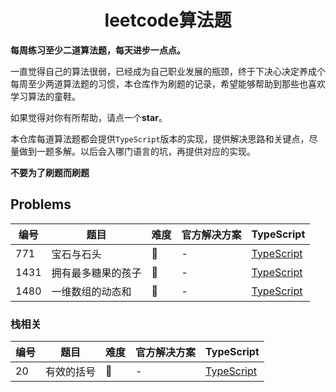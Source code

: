 <h1 align="center">
  leetcode算法题
</h1>

**每周练习至少二道算法题，每天进步一点点。**

一直觉得自己的算法很弱，已经成为自己职业发展的瓶颈，终于下决心决定养成个每周至少两道算法题的习惯，本仓库作为刷题的记录，希望能够帮助到那些也喜欢学习算法的童鞋。

如果觉得对你有所帮助，请点一个**star**。

本仓库每道算法题都会提供`TypeScript`版本的实现，提供解决思路和关键点，尽量做到一题多解。以后会入哪门语言的坑，再提供对应的实现。

**不要为了刷题而刷题**

## Problems

|编号|题目|难度|官方解决方案|TypeScript|
|----|----|---|---------|----------|
|771|宝石与石头|🌟|-|[TypeScript](https://github.com/wangxingkang/leetcode/blob/main/src/771-jewels-and-stones/index.ts)|
|1431|拥有最多糖果的孩子|🌟|-|[TypeScript](https://github.com/wangxingkang/leetcode/blob/main/src/1431-kids-with-the-greatest-number-of-candies/index.ts)|
|1480|一维数组的动态和|🌟|-|[TypeScript](https://github.com/wangxingkang/leetcode/blob/main/src/1480-running-sum-of-1d-array/index.ts)|


### 栈相关
|编号|题目|难度|官方解决方案|TypeScript|
|----|----|---|---------|----------|
|20|有效的括号|🌟|-|[TypeScript](https://github.com/wangxingkang/leetcode/blob/main/src/20-valid-parentheses/index.ts)|
